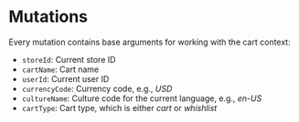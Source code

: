 # Mutations

Every mutation contains base arguments for working with the cart context:

- `storeId`: Current store ID
- `cartName`: Cart name
- `userId`: Current user ID
- `currencyCode`: Currency code, e.g., *USD*
- `cultureName`: Culture code for the current language, e.g., *en-US*
- `cartType`: Cart type, which is either *cart* or *whishlist*